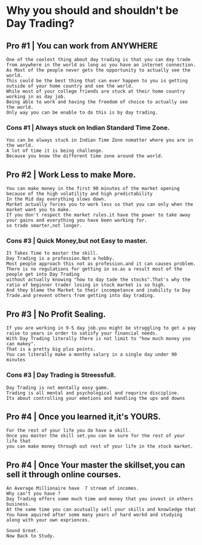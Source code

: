 # Why you should and shouldn't be Day Trading?

## Pro #1 | You can work from ANYWHERE 
      
    One of the coolest thing about day trading is that you can day trade from anywhere in the world as long as you have an internet connection.
    As Most of the people never gets the opportunity to actually see the world.
    This could be the best thing that can ever happen to you is getting outside of your home country and see the world.
    While most of your college friends are stuck at their home country working in as day job.
    Being able to work and having the freedom of choice to actually see the world.
    Only way you can be enable to do this is by day trading.
### Cons #1 | Always stuck on Indian Standard Time Zone.

    You can be always stuck in Indian Time Zone nomatter where you are in the world.
    A lot of time it is being challenge.
    Because you know the different time zone around the world.
## Pro #2 | Work Less to make More.

    You can make money in the first 90 minutes of the market opening because of the high volatility and high predictability
    In the Mid day everything slows down.
    Market actually forces you to work less so that you can only when the market want you to make.
    If you don't respect the market rules.it have the power to take away your gains and everything you have been working for.
    so trade smarter,not longer.
### Cons #3 | Quick Money,but not Easy to master.

    It Takes Time to master the skill.
    Day Trading is a profession.Not a hobby.
    Most people approach this not as profession.and it can causes problem.
    There is no regulations for getting in so.as a result most of the people get into Day Trading
    without actually knowing "how to day tade the stocks".That's why the ratio of beginner trader losing in stock market is so high.
    And they blame the Market to their incompetance and inability to Day Trade.and prevent others from getting into day trading.
## Pro #3 | No Profit Sealing.
   
    If you are working in 9-5 day job.you might be struggling to get a pay raise to years in order to satisfy your financial needs.
    With Day Trading literally there is not limit to "how much money you can makey".
    That is a pretty big plus points.
    You can literally make a monthy salary in a single day under 90 minutes
### Cons #3 | Day Trading is Streessfull.
   
    Day Trading is not mentally easy game.
    Trading is all mental and psychological and requrire discipline.
    Its about controlling your emotions and handling the ups and downs
## Pro #4 | Once you learned it,it's YOURS.
   
    For the rest of your life you do have a skill.
    Once you master the skill set.you can be sure for the rest of your life that 
    you can make money through out rest of your life in the stock market.
## Pro #4 | Once Your master the skillset,you can sell it through online courses.
   
    An Average Millionaire have  7 stream of incomes.
    Why can't you have ?
    Day Trading offers some much time and money that you invest in others business.
    At the same time you can acutually sell your skills and knowledge that 
    You have aquired after some many years of hard workd and studying along with your own expriences.
   
    Sound Great.
    Now Back to Study.
   
   
    
